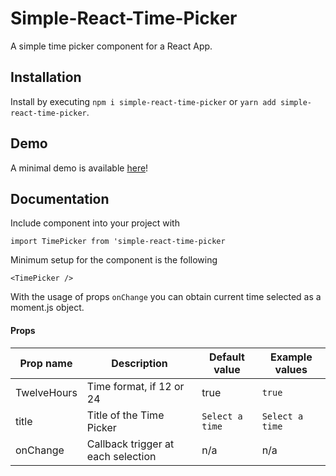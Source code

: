 # Simple-React-Time-Picker

A simple time picker component for a React App.

## Installation
Install by executing 
```npm i simple-react-time-picker``` 
or 
```yarn add simple-react-time-picker```.

## Demo


A minimal demo is available [here](https://marcosansoni.github.io/storybook-simple-react-time-picker/demo/)!

## Documentation

Include component into your project with
```
import TimePicker from 'simple-react-time-picker
```

Minimum setup for the component is the following

```
<TimePicker />
```

With the usage of props `onChange` you can obtain current time selected as a moment.js object.

#### Props

|Prop name|Description|Default value|Example values|
|----|----|----|----|
|TwelveHours|Time format, if 12 or 24|true|`true`|
|title|Title of the Time Picker|`Select a time`|`Select a time`|
|onChange|Callback trigger at each selection|n/a|n/a|
